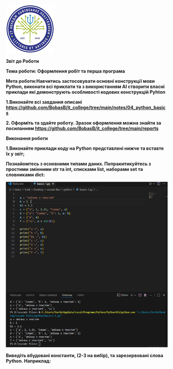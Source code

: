 ![Звіт до роботи](https://github.com/BobasB/it_college/raw/main/reports/pictures/logo-lit.jpg)

**Звіт до Роботи**

**Тема роботи: Оформлення робіт та перша програма**

**Мета роботи:Навчитись застосовувати основні конструкції мови Python, виконати всі приклати та з використанням AI створити власні приклади які демонструють особливості кодових конструкцій Pyhton** 

**1.Виконайте всі завдання описані https://github.com/BobasB/it_college/tree/main/notes/04_python_basics**

**2. Оформіть та здайте роботу. Зразок оформлення можна знайти за посиланням https://github.com/BobasB/it_college/tree/main/reports**

**Виконання роботи**

**1.Виконайте приклади коду на Python представлені нижче та вставте їх у звіт;**

**Познайомтесь з основними типами даних. Попракитикуйтесь з простими змінними str та int, списками list, наборами set та словниками dict:** 

![Python1](basics-1.png)

**Виведіть вбудовані константи, (2-3 на вибір), та зарезервовані слова Python. Наприклад:**

